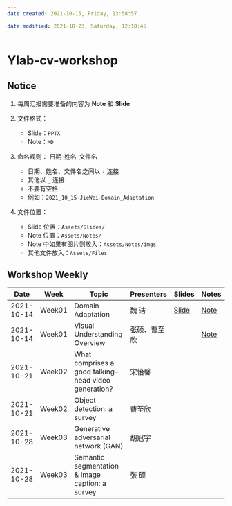 ```yaml
---
date created: 2021-10-15, Friday, 13:58:57

date modified: 2021-10-23, Saturday, 12:18:45
---
```


# Ylab-cv-workshop

## Notice

1. 每周汇报需要准备的内容为 **Note** 和 **Slide**

2. 文件格式：

	- Slide：`PPTX`
	- Note：`MD`

3. 命名规则： 日期-姓名-文件名

	- 日期、姓名、文件名之间以 `-` 连接
	- 其他以 `_` 连接
	- 不要有空格
	- 例如：`2021_10_15-JieWei-Domain_Adaptation`

4. 文件位置：

	- Slide 位置：`Assets/Slides/`
	- Note 位置：`Assets/Notes/`
	- Note 中如果有图片则放入：`Assets/Notes/imgs`
	- 其他文件放入：`Assets/Files`

## Workshop Weekly

| Date       | Week   | Topic                                                | Presenters | Slides                                                          | Notes                                                                          |
| ---------- | ------ | ---------------------------------------------------- | ---------- | --------------------------------------------------------------- | ------------------------------------------------------------------------------ |
| 2021-10-14 | Week01 | Domain Adaptation                                    | 魏 洁        | [Slide](Assets/Slides/2021_10_14-JieWei-Domain_Adaptation.pptx) | [Note](Assets/Notes/2021_10_14-JieWei-Domain_Adaptation.md)                    |
| 2021-10-14 | Week01 | Visual Understanding Overview                        | 张硕、曹至欣     |                                                                 | [Note](Assets/Notes/2021_10_14-ZhangShuo_Cao-Visual_Understanding_Overview.md) |
| 2021-10-21 | Week02 | What comprises a good talking-head video generation? | 宋怡馨        |                                                                 |                                                                                |
| 2021-10-21 | Week02 | Object detection: a survey                           | 曹至欣        |                                                                 |                                                                                |
| 2021-10-28 | Week03 | Generative adversarial network (GAN)                 | 胡冠宇        |                                                                 |                                                                                |
| 2021-10-28 | Week03 | Semantic segmentation & Image caption: a survey      | 张 硕        |                                                                 |                                                                                |
